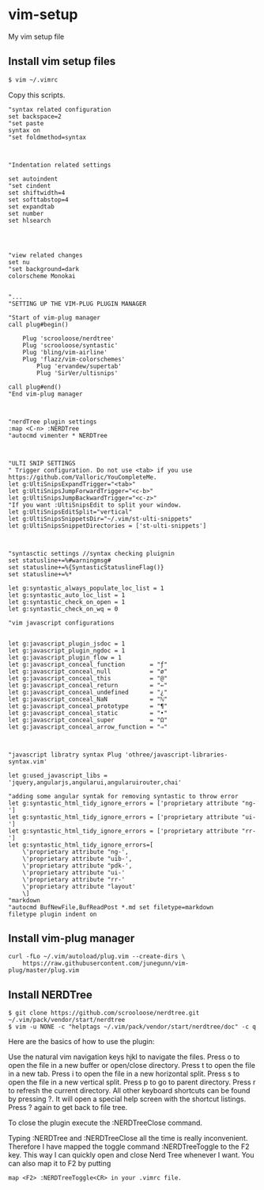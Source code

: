 # vim-setup
My vim setup file

## Install vim setup files

```bash
$ vim ~/.vimrc
```

Copy this scripts.

```
"syntax related configuration
set backspace=2
"set paste
syntax on
"set foldmethod=syntax



"Indentation related settings

set autoindent
"set cindent
set shiftwidth=4
set softtabstop=4
set expandtab
set number
set hlsearch




"view related changes
set nu
"set background=dark
colorscheme Monokai


"...
"SETTING UP THE VIM-PLUG PLUGIN MANAGER

"Start of vim-plug manager
call plug#begin() 

	Plug 'scrooloose/nerdtree'
	Plug 'scrooloose/syntastic'
	Plug 'bling/vim-airline'
	Plug 'flazz/vim-colorschemes'
        Plug 'ervandew/supertab'
        Plug 'SirVer/ultisnips'

call plug#end() 
"End vim-plug manager



"nerdTree plugin settings
:map <C-n> :NERDTree
"autocmd vimenter * NERDTree



"ULTI SNIP SETTINGS
" Trigger configuration. Do not use <tab> if you use https://github.com/Valloric/YouCompleteMe.
let g:UltiSnipsExpandTrigger="<tab>"
let g:UltiSnipsJumpForwardTrigger="<c-b>"
let g:UltiSnipsJumpBackwardTrigger="<c-z>"
"If you want :UltiSnipsEdit to split your window.
let g:UltiSnipsEditSplit="vertical"
let g:UltiSnipsSnippetsDir="~/.vim/st-ulti-snippets"
let g:UltiSnipsSnippetDirectories = ['st-ulti-snippets']



"syntasctic settings //syntax checking pluignin
set statusline+=%#warningmsg#
set statusline+=%{SyntasticStatuslineFlag()}
set statusline+=%*

let g:syntastic_always_populate_loc_list = 1
let g:syntastic_auto_loc_list = 1
let g:syntastic_check_on_open = 1
let g:syntastic_check_on_wq = 0

"vim javascript configurations


let g:javascript_plugin_jsdoc = 1
let g:javascript_plugin_ngdoc = 1
let g:javascript_plugin_flow = 1
let g:javascript_conceal_function       = "ƒ"
let g:javascript_conceal_null           = "ø"
let g:javascript_conceal_this           = "@"
let g:javascript_conceal_return         = "⇚"
let g:javascript_conceal_undefined      = "¿"
let g:javascript_conceal_NaN            = "ℕ"
let g:javascript_conceal_prototype      = "¶"
let g:javascript_conceal_static         = "•"
let g:javascript_conceal_super          = "Ω"
let g:javascript_conceal_arrow_function = "⇒"



"javascript libratry syntax Plug 'othree/javascript-libraries-syntax.vim'

let g:used_javascript_libs = 'jquery,angularjs,angularui,angularuirouter,chai'

"adding some angular syntak for removing syntastic to throw error
let g:syntastic_html_tidy_ignore_errors = ['proprietary attribute "ng-']
let g:syntastic_html_tidy_ignore_errors = ['proprietary attribute "ui-']
let g:syntastic_html_tidy_ignore_errors = ['proprietary attribute "rr-']
let g:syntastic_html_tidy_ignore_errors=[
    \'proprietary attribute "ng-',
    \'proprietary attribute "uib-',
    \'proprietary attribute "pdk-',
    \'proprietary attribute "ui-'
    \'proprietary attribute "rr-'
    \'proprietary attribute "layout'
    \]
"markdown
"autocmd BufNewFile,BufReadPost *.md set filetype=markdown
filetype plugin indent on
```


## Install vim-plug manager 

```
curl -fLo ~/.vim/autoload/plug.vim --create-dirs \
    https://raw.githubusercontent.com/junegunn/vim-plug/master/plug.vim
```

## Install NERDTree 

```
$ git clone https://github.com/scrooloose/nerdtree.git ~/.vim/pack/vendor/start/nerdtree
$ vim -u NONE -c "helptags ~/.vim/pack/vendor/start/nerdtree/doc" -c q
```
Here are the basics of how to use the plugin:

Use the natural vim navigation keys hjkl to navigate the files.
Press o to open the file in a new buffer or open/close directory.
Press t to open the file in a new tab.
Press i to open the file in a new horizontal split.
Press s to open the file in a new vertical split.
Press p to go to parent directory.
Press r to refresh the current directory.
All other keyboard shortcuts can be found by pressing ?. It will open a special help screen with the shortcut listings. Press ? again to get back to file tree.

To close the plugin execute the :NERDTreeClose command.

Typing :NERDTree and :NERDTreeClose all the time is really inconvenient. Therefore I have mapped the toggle command :NERDTreeToggle to the F2 key. This way I can quickly open and close Nerd Tree whenever I want. You can also map it to F2 by putting 
```vim
map <F2> :NERDTreeToggle<CR> in your .vimrc file.
```
